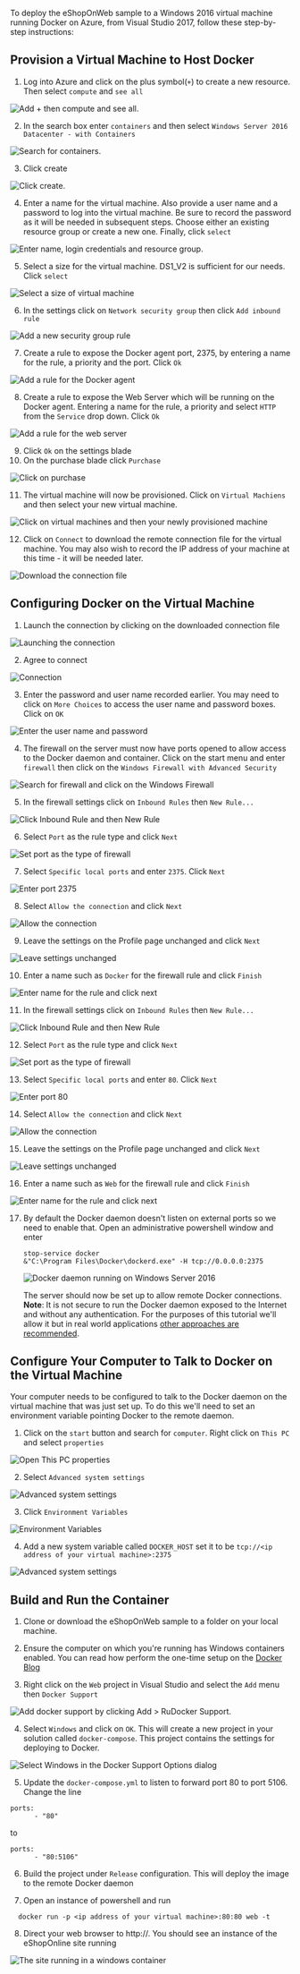 To deploy the eShopOnWeb sample to a Windows 2016 virtual machine running Docker on Azure, from Visual Studio 2017, follow these step-by-step instructions:

## Provision a Virtual Machine to Host Docker

1. Log into Azure and click on the plus symbol(`+`) to create a new resource. Then select `compute` and `see all`

![Add `+` then compute and see all.](6-1.png)

2. In the search box enter `containers` and then select `Windows Server 2016 Datacenter - with Containers`

![Search for containers.](6-2.png)

3. Click create

![Click create.](6-3.png)

4. Enter a name for the virtual machine. Also provide a user name and a password to log into the virtual machine. Be sure to record the password as it will be needed in subsequent steps. Choose either an existing resource group or create a new one. Finally, click `select`

![Enter name, login credentials and resource group.](6-4.png)

5. Select a size for the virtual machine. DS1_V2 is sufficient for our needs. Click `select`

![Select a size of virtual machine](6-5.png)

6. In the settings click on `Network security group` then click `Add inbound rule`

![Add a new security group rule](6-6.png)

7. Create a rule to expose the Docker agent port, 2375, by entering a name for the rule, a priority and the port. Click `Ok`

![Add a rule for the Docker agent](6-7.png)


8. Create a rule to expose the Web Server which will be running on the Docker agent. Entering a name for the rule, a priority and select `HTTP` from the `Service` drop down. Click `Ok`

![Add a rule for the web server](6-8.png)

9. Click `Ok` on the settings blade
10. On the purchase blade click `Purchase`

![Click on purchase](6-9.png)

11. The virtual machine will now be provisioned. Click on `Virtual Machiens` and then select your new virtual machine. 

![Click on virtual machines and then your newly provisioned machine](6-10.png)

12. Click on `Connect` to download the remote connection file for the virtual machine. You may also wish to record the IP address of your machine at this time - it will be needed later.

![Download the connection file](6-11.png)

## Configuring Docker on the Virtual Machine

1. Launch the connection by clicking on the downloaded connection file

![Launching the connection](6-12.png)

2. Agree to connect 

![Connection](6-13.png)

3. Enter the password and user name recorded earlier. You may need to click on `More Choices` to access the user name and password boxes. Click on `OK`

![Enter the user name and password](6-14.png)

4. The firewall on the server must now have ports opened to allow access to the Docker daemon and container. Click on the start menu and enter `firewall` then click on the `Windows Firewall with Advanced Security`

![Search for firewall and click on the Windows Firewall](6-15.png)

5. In the firewall settings click on `Inbound Rules` then `New Rule...`

![Click Inbound Rule and then New Rule](6-16.png)

6. Select `Port` as the rule type and click `Next`

![Set port as the type of firewall](6-17.png)

7. Select `Specific local ports` and enter `2375`. Click `Next`

![Enter port 2375](6-18.png) 

8. Select `Allow the connection` and click `Next`

![Allow the connection](6-19.png) 

9. Leave the settings on the Profile page unchanged and click `Next`

![Leave settings unchanged](6-20.png) 

10. Enter a name such as `Docker` for the firewall rule and click `Finish`

![Enter name for the rule and click next](6-21.png) 

11. In the firewall settings click on `Inbound Rules` then `New Rule...`

![Click Inbound Rule and then New Rule](6-16.png)

12. Select `Port` as the rule type and click `Next`

![Set port as the type of firewall](6-17.png)

13. Select `Specific local ports` and enter `80`. Click `Next`

![Enter port 80](6-22.png) 

14. Select `Allow the connection` and click `Next`

![Allow the connection](6-19.png) 

15. Leave the settings on the Profile page unchanged and click `Next`

![Leave settings unchanged](6-20.png) 

16. Enter a name such as `Web` for the firewall rule and click `Finish`

![Enter name for the rule and click next](6-23.png) 

17. By default the Docker daemon doesn't listen on external ports so we need to enable that. Open an administrative powershell window and enter 

    ```
    stop-service docker
    &"C:\Program Files\Docker\dockerd.exe" -H tcp://0.0.0.0:2375
    ```

    ![Docker daemon running on Windows Server 2016](6-24.png) 

    The server should now be set up to allow remote Docker connections. **Note**: It is not secure to run the Docker daemon exposed to the Internet and without any authentication. For the purposes of this tutorial we'll allow it but in real world applications [other approaches are recommended](https://docs.docker.com/engine/security/https/).  

## Configure Your Computer to Talk to Docker on the Virtual Machine

Your computer needs to be configured to talk to the Docker daemon on the virtual machine that was just set up. To do this we'll need to set an environment variable pointing Docker to the remote daemon. 

1. Click on the `start` button and search for `computer`. Right click on `This PC` and select `properties`

![Open This PC properties](6-25.png)

2. Select `Advanced system settings`

![Advanced system settings](6-26.png)

3. Click `Environment Variables`

![Environment Variables](6-27.png)

4. Add a new system variable called `DOCKER_HOST` set it to be `tcp://<ip address of your virtual machine>:2375`

![Advanced system settings](6-28.png)

## Build and Run the Container 

1. Clone or download the eShopOnWeb sample to a folder on your local machine.

2. Ensure the computer on which you're running has Windows containers enabled. You can read how perform the one-time setup on the [Docker Blog](https://blog.docker.com/2016/09/build-your-first-docker-windows-server-container/)

3. Right click on the `Web` project in Visual Studio and select the `Add` menu then `Docker Support`  

![Add docker support by clicking Add > RuDocker Support.](5-1.png)

4. Select `Windows` and click on `OK`.  This will create a new project in your solution called `docker-compose`. This project contains the settings for deploying to Docker. 

![Select Windows in the Docker Support Options dialog](5-2.png)


5. Update the `docker-compose.yml` to listen to forward port 80 to port 5106. Change the line 

```
ports:
      - "80"
```

to

```
ports:
      - "80:5106"
```

6. Build the project under `Release` configuration. This will deploy the image to the remote Docker daemon

7. Open an instance of powershell and run 

```
  docker run -p <ip address of your virtual machine>:80:80 web -t
```

8. Direct your web browser to http://<ip address of your virtual machine>. You should see an instance of the eShopOnline site running

![The site running in a windows container](6-29.png)